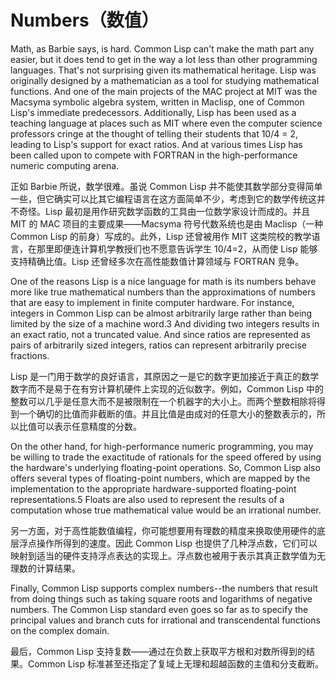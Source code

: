 # Numbers（数值）

Math, as Barbie says, is hard. Common Lisp can't make the math part
any easier, but it does tend to get in the way a lot less than other
programming languages. That's not surprising given its mathematical
heritage. Lisp was originally designed by a mathematician as a tool
for studying mathematical functions. And one of the main projects of
the MAC project at MIT was the Macsyma symbolic algebra system,
written in Maclisp, one of Common Lisp's immediate
predecessors. Additionally, Lisp has been used as a teaching language
at places such as MIT where even the computer science professors
cringe at the thought of telling their students that 10/4 = 2, leading
to Lisp's support for exact ratios. And at various times Lisp has been
called upon to compete with FORTRAN in the high-performance numeric
computing arena.

正如 Barbie 所说，数学很难。虽说 Common Lisp
并不能使其数学部分变得简单一些，但它确实可以比其它编程语言在这方面简单不少，考虑到它的数学传统这并不奇怪。Lisp
最初是用作研究数学函数的工具由一位数学家设计而成的。并且
MIT 的 MAC 项目的主要成果——Macsyma 符号代数系统也是由
Maclisp（一种 Common Lisp 的前身）写成的。此外，Lisp 还曾被用作 MIT
这类院校的教学语言，在那里即便连计算机学教授们也不愿意告诉学生 10/4=2，从而使
Lisp 能够支持精确比值。Lisp 还曾经多次在高性能数值计算领域与 FORTRAN 竞争。

One of the reasons Lisp is a nice language for math is its numbers
behave more like true mathematical numbers than the approximations of
numbers that are easy to implement in finite computer hardware. For
instance, integers in Common Lisp can be almost arbitrarily large
rather than being limited by the size of a machine word.3 And dividing
two integers results in an exact ratio, not a truncated value. And
since ratios are represented as pairs of arbitrarily sized integers,
ratios can represent arbitrarily precise fractions.

Lisp
是一门用于数学的良好语言，其原因之一是它的数字更加接近于真正的数学数字而不是易于在有穷计算机硬件上实现的近似数字。例如，Common Lisp
中的整数可以几乎是任意大而不是被限制在一个机器字的大小上。而两个整数相除将得到一个确切的比值而非截断的值。并且比值是由成对的任意大小的整数表示的，所以比值可以表示任意精度的分数。

On the other hand, for high-performance numeric programming, you may
be willing to trade the exactitude of rationals for the speed offered
by using the hardware's underlying floating-point operations. So,
Common Lisp also offers several types of floating-point numbers, which
are mapped by the implementation to the appropriate hardware-supported
floating-point representations.5 Floats are also used to represent the
results of a computation whose true mathematical value would be an
irrational number.

另一方面，对于高性能数值编程，你可能想要用有理数的精度来换取使用硬件的底层浮点操作所得到的速度。因此
Common Lisp
也提供了几种浮点数，它们可以映射到适当的硬件支持浮点表达的实现上。浮点数也被用于表示其真正数学值为无理数的计算结果。

Finally, Common Lisp supports complex numbers--the numbers that result
from doing things such as taking square roots and logarithms of
negative numbers. The Common Lisp standard even goes so far as to
specify the principal values and branch cuts for irrational and
transcendental functions on the complex domain.

最后，Common Lisp 支持复数——通过在负数上获取平方根和对数所得到的结果。Common
Lisp 标准甚至还指定了复域上无理和超越函数的主值和分支截断。
